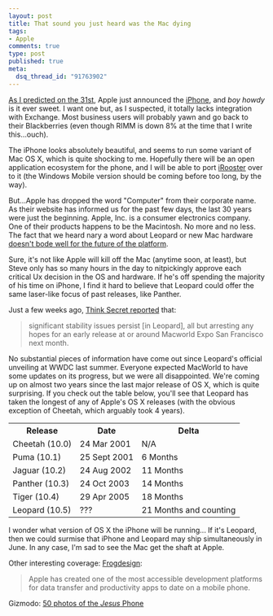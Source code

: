 ```yaml
--- 
layout: post
title: That sound you just heard was the Mac dying
tags: 
- Apple
comments: true
type: post
published: true
meta: 
  dsq_thread_id: "91763902"
---
```

<a href="http://www.brethorsting.com/uidesign/2006/12/a_few_predictions_for_the_new.html">As I predicted on the 31st</a>, Apple just announced the <a href="http://www.apple.com/iphone/">iPhone</a>, and <em>boy howdy</em> is it ever sweet. I want one but, as I suspected, it totally lacks integration with Exchange. Most business users will probably yawn and go back to their Blackberries (even though RIMM is down 8% at the time that I write this...ouch).

  The iPhone looks absolutely beautiful, and seems to run some variant of Mac OS X, which is quite shocking to me. Hopefully there will be an open application ecosystem for the phone, and I will be able to port <a href="http://chimpsoftware.com">iRooster</a> over to it (the Windows Mobile version should be coming before too long, by the way).

  But...Apple has dropped the word "Computer" from their corporate name. As their website has informed us for the past few days, the last 30 years were just the beginning. Apple, Inc. is a consumer electronics company. One of their products happens to be the Macintosh. No more and no less. The fact that we heard nary a word about Leopard or new Mac hardware <a href="http://forums.macrumors.com/showthread.php?t=267811">doesn't bode well for the future of the platform</a>.

  Sure, it's not like Apple will kill off the Mac (anytime soon, at least), but Steve only has so many hours in the day to nitpickingly approve each critical Ux decision in the OS and hardware. If he's off spending the majority of his time on iPhone, I find it hard to believe that Leopard could offer the same laser-like focus of past releases, like Panther.

  Just a few weeks ago, <a href="http://www.thinksecret.com/news/0612leopard9a321gallery.html">Think Secret reported</a> that:
  <blockquote>significant stability issues persist [in Leopard], all but arresting any hopes for an early release at or around Macworld Expo San Francisco next month.</blockquote>

  No substantial pieces of information have come out since Leopard's official unveiling at WWDC last summer. Everyone expected MacWorld to have some updates on its progress, but we were all disappointed. We're coming up on almost two years since the last major release of OS X, which is quite surprising. If you check out the table below, you'll see that Leopard has taken the longest of any of Apple's OS X releases (with the obvious exception of Cheetah, which arguably took 4 years).

  <table>
  <tr><th>Release</th><th>Date</th><th>Delta</th></tr>
  <tr><td>Cheetah (10.0)</td><td>24 Mar 2001</td><td>N/A</td></tr>
  <tr><td>Puma (10.1)</td><td>25 Sept 2001</td><td>6 Months</td></tr>
  <tr><td>Jaguar (10.2)</td><td>24 Aug 2002</td><td>11 Months</td></tr>
  <tr><td>Panther (10.3)</td><td>24 Oct 2003</td><td>14 Months</td></tr>
  <tr><td>Tiger (10.4)</td><td>29 Apr 2005</td><td>18 Months</td></tr>
  <tr><td>Leopard (10.5)</td><td>???</td><td>21 Months and counting</td></tr>
  </table>

  I wonder what version of OS X the iPhone will be running... If it's Leopard, then we could surmise that iPhone and Leopard may ship simultaneously in June. In any case, I'm sad to see the Mac get the shaft at Apple.

  Other interesting coverage:
  <a href="http://www.frogdesign.com/?p=325">Frogdesign</a>:
  <blockquote>Apple has created one of the most accessible development platforms for data transfer and productivity apps to date on a mobile phone.</blockquote>

  Gizmodo: <a href="http://gizmodo.com/gadgets/macworld2007/exclusive-apple-iphone-360-degree-gallery-50-photos-of-the-jesus-phone-227486.php">50 photos of the <em>Jesus</em> Phone</a>
